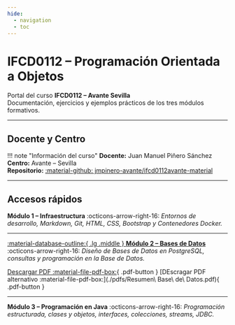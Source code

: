 ```yaml
---
hide:
  - navigation
  - toc
---
```


# IFCD0112 – Programación Orientada a Objetos

Portal del curso **IFCD0112 – Avante Sevilla**  
Documentación, ejercicios y ejemplos prácticos de los tres módulos formativos.

---

## Docente y Centro

!!! note "Información del curso"
    **Docente:** Juan Manuel Piñero Sánchez  
    **Centro:** Avante – Sevilla  
    **Repositorio:** [:material-github: jmpinero-avante/ifcd0112avante-material](https://github.com/jmpinero-avante/ifcd0112avante-material)

---

## Accesos rápidos

**Módulo 1 – Infraestructura**
:octicons-arrow-right-16: *Entornos de desarrollo, Markdown, Git, HTML, CSS, Bootstrap y Contenedores Docker.*


---

[:material-database-outline:{ .lg .middle } **Módulo 2 – Bases de Datos**](./modulo2-bases-de-datos/index.html)
:octicons-arrow-right-16: *Diseño de Bases de Datos en PostgreSQL, consultas y programación en la Base de Datos.*

[Descargar PDF :material-file-pdf-box:](./pdfs/modulo2-bases-de-datos.pdf){ .pdf-button }
[DEscragar PDF alternativo :material-file-pdf-box:](./pdfs/Resumen\ Base\ de\ Datos.pdf){ .pdf-button }

---

**Módulo 3 – Programación en Java**
:octicons-arrow-right-16: *Programación estructurada, clases y objetos, interfaces, colecciones, streams, JDBC.*


